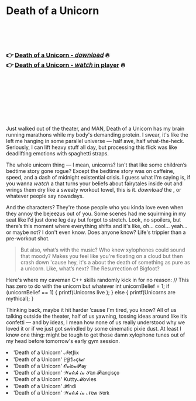 <h1>Death of a Unicorn</h1>

<br><br><br>

<h3>👉 <a href="https://Davids-tioxematu1985.github.io/ahskhnchmj/">Death of a Unicorn - 𝘥𝘰𝘸𝘯𝘭𝘰𝘢𝘥</a> 🔥<br>
👉 <a href="https://Davids-tioxematu1985.github.io/ahskhnchmj/">Death of a Unicorn - 𝘸𝘢𝘵𝘤𝘩 in player</a> 🔥
</h3>



<br><br><br><br><br><br><br>


Just walked out of the theater, and MAN, Death of a Unicorn has my brain running marathons while my body's demanding protein. I swear, it's like the   left me hanging in some parallel universe — half awe, half what-the-heck. Seriously, I can lift heavy stuff all day, but processing this flick was like deadlifting emotions with spaghetti straps.

The whole unicorn thing — I mean, unicorns? Isn't that like some children’s bedtime story gone rogue? Except the bedtime story was on caffeine, speed, and a dash of midnight existential crisis. I guess what I'm saying is, if you wanna 𝘸𝘢𝘵𝘤𝘩 a   that turns your beliefs about fairytales inside out and wrings them dry like a sweaty workout towel, this is it. 𝘥𝘰𝘸𝘯𝘭𝘰𝘢𝘥 the  , or whatever people say nowadays.

And the characters? They're those people who you kinda love even when they annoy the bejeezus out of you. Some scenes had me squirming in my seat like I'd just done leg day but forgot to stretch. Look, no spoilers, but there’s this moment where everything shifts and it's like, oh... cool... yeah... or maybe not? I don't even know. Does anyone know? Life's trippier than a pre-workout shot.

> But also, what’s with the music? Who knew xylophones could sound that moody? Makes you feel like you're floating on a cloud but then crash down 'cause hey, it's a   about the death of something as pure as a unicorn. Like, what’s next? The Resurrection of Bigfoot?

Here's where my caveman C++ skills randomly kick in for no reason:
// This has zero to do with the unicorn but whatever
int unicornBelief = 1;
if (unicornBelief == 1) {
   printf(Unicorns live
);
} else {
   printf(Unicorns are mythical);
}

Thinking back, maybe it hit harder ’cause I'm tired, you know? All of us talking outside the theater, half of us yawning, tossing ideas around like it’s confetti — and by ideas, I mean how none of us really understood why we loved it or if we just got swindled by some cinematic pixie dust. At least I know one thing: might be tough to get those damn xylophone tunes out of my head before tomorrow's early gym session.

<li>'Death of a Unicorn' 𝓝𝖾𝗍ƒ𝗅𝗂𝗑</li>
<li>'Death of a Unicorn' 𝙿Ꞵť𝗅𝓸ç𝗄𝓮𝗋</li>
<li>'Death of a Unicorn' 𝓞𝓃𝗂𝗈𝓃𝓟𝗅𝖆𝗒</li>
<li>'Death of a Unicorn' 𝒲𝒶𝓉𝒸𝒽 𝒾𝓃 𝒮𝖺𝗇 𝓕𝗋𝖺𝗇ç𝗂𝗌ç𝗈</li>
<li>'Death of a Unicorn' Ҝ𝗎𝗍𝗍𝗒𝓜𝗈ν𝗂𝖾𝗌</li>
<li>'Death of a Unicorn' 𝓗𝗂𝗇ԁ𝗂</li>
<li>'Death of a Unicorn' 𝒲𝒶𝓉𝒸𝒽 𝒾𝓃 𝒩𝖾𝗐 𝒴𝗈𝗋𝗄</li>
